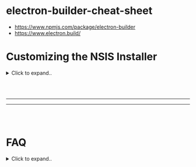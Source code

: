# electron-builder-cheat-sheet

- https://www.npmjs.com/package/electron-builder
- https://www.electron.build/




# Customizing the NSIS Installer

<details><summary>Click to expand..</summary>

## Custom NSIS Scripts (`installer.nsh`)

When using `electron-builder` with the NSIS target (`"target": ["nsis"]` in `package.json`) for creating Windows installers (`.exe`), you can customize the installation process beyond the default behavior by providing a custom NSIS include script.

**Integration:**

1.  **Create the script file:** Typically named `installer.nsh`. While the standard location is a `build/` directory at the project root, in this specific project, it's located at `src/renderer/assets/build/installer.nsh`.
2.  **Link in `package.json`:** Tell `electron-builder` where to find this script using the `include` option within the `build.nsis` configuration:
    ```json
    "build": {
      // ... other options
      "nsis": {
        // ... other nsis options
        "include": "src/renderer/assets/build/installer.nsh" 
      }
    }
    ```

**Common Use Case: Running Code During Installation/Uninstallation**

NSIS scripts allow defining specific "macros" that run at different stages. Common ones used with `electron-builder` are:

*   `!macro customInstall`: Executes custom commands *after* the main application files have been installed.
*   `!macro customUninstall`: Executes custom commands *before* the uninstaller removes files.
*   `!macro preInit`: Executes *before* the installer UI shows up or installation begins (Use with caution, as it can interfere with standard installer behavior).

## Debugging NSIS Scripts (`installer.nsh`)

Standard JavaScript debugging tools (`console.log`, debuggers) **do not work** for NSIS scripts, as they run in the installer environment *before* your Electron app starts.

**Using `MessageBox`:**

The primary way to debug NSIS scripts and inspect variable values is by using the `MessageBox` command. It displays a pop-up window during the installation process.

**Syntax:**

```nsh
MessageBox <Type> "<Your Text Message>"
; Example showing a variable's value:
MessageBox MB_OK "The installation directory is: $INSTDIR"
```

*   `MB_OK` is a common type, showing a simple box with an "OK" button. Other types exist (e.g., `MB_YESNO`, `MB_ICONINFORMATION`).
*   Use NSIS variable syntax (`$VARIABLE` or `${VARIABLE}`) within the quoted string to display their runtime values.
*   Remember to use `\\` if you need to display a literal backslash within the message string itself.

**Example Debugging Snippet:**

```nsh
!macro customInstall
    # Check variable values before using them
    MessageBox MB_OK "INSTDIR = $INSTDIR"
    MessageBox MB_OK "APP_EXECUTABLE_FILENAME = ${APP_EXECUTABLE_FILENAME}"
    MessageBox MB_OK "Attempting to pin: $INSTDIR\\${APP_EXECUTABLE_FILENAME}" # Note \\ for display

    # The actual command
    ${StdUtils.InvokeShellVerb} $0 "$INSTDIR" "${APP_EXECUTABLE_FILENAME}" ${StdUtils.Const.ShellVerb.PinToTaskbar}

    MessageBox MB_OK "Pin command executed." # Confirm execution reached this point
!macroend
```

---

## Common NSIS Variables/Constants (Relevant for `electron-builder`)

These variables are typically available within your `installer.nsh` script when run via `electron-builder`.

| Variable/Constant             | Description                                                                                                | Example Value (Typical)                |
| :---------------------------- | :--------------------------------------------------------------------------------------------------------- | :------------------------------------- |
| `$INSTDIR`                    | The installation directory chosen by the user or set by the installer.                                     | `C:\Users\User\AppData\Local\Programs\MyApp` or `C:\Program Files\MyApp` |
| `${APP_EXECUTABLE_FILENAME}`  | The filename of the main application executable.                                                           | `MyApp.exe`                            |
| `${PRODUCT_FILENAME}`         | The product name, often sanitized for use in filenames (might be same as `APP_EXECUTABLE_FILENAME` without `.exe`). | `MyApp`                                |
| `${PRODUCT_NAME}`             | The application name as defined in `package.json` (`productName` or `name`).                               | `My Application`                       |
| `$PROGRAMFILES` / `$PROGRAMFILES64` | The path to the Program Files directory (use `$PROGRAMFILES64` explicitly for 64-bit).                     | `C:\Program Files`                     |
| `$APPDATA`                    | The current user's Application Data directory (`%APPDATA%`).                                               | `C:\Users\User\AppData\Roaming`        |
| `$LOCALAPPDATA`               | The current user's local, non-roaming Application Data directory (`%LOCALAPPDATA%`).                         | `C:\Users\User\AppData\Local`          |
| `$DESKTOP`                    | The path to the current user's Desktop directory.                                                          | `C:\Users\User\Desktop`                |
| `$SMPROGRAMS`                 | The path to the current user's Start Menu Programs directory.                                              | `C:\Users\User\AppData\Roaming\Microsoft\Windows\Start Menu\Programs` |
| `$STARTMENU`                  | The path to the current user's Start Menu directory.                                                       | `C:\Users\User\AppData\Roaming\Microsoft\Windows\Start Menu` |
| `$SYSDIR`                     | The Windows System directory (System32).                                                                   | `C:\Windows\System32`                  |
| `$WINDIR`                     | The Windows directory.                                                                                     | `C:\Windows`                           |
| `${INSTALL_REGISTRY_KEY}`     | The registry key used by the installer (defined by `electron-builder`, e.g., `Software\Microsoft\Windows\CurrentVersion\Uninstall\{appId}`). | `Software\...\...\{guid}`              |

*Note: Some paths might differ based on Windows version, language, and user configuration.*

</details>










<br><br>
________
________
<br><br>

# FAQ

<details><summary>Click to expand..</summary>

# Installation

## Can not close application error while installe
- Manchmal erhält man diesen **Error** mitten in der **Installation**. Da steht dann, dass die **Applikation** nicht geschlossen werden kann, und man kann auf **Wiederholen** klicken. Wenn man dann auf **Wiederholen** klickt, sollte das das **Problem** lösen, und danach ist bei erneuter Installation das Problem weg. Schwer zu sagen, was die **Ursache** dahinter ist. Ein **Neustart** hilft tatsächlich auch nicht, aber auf **Wiederholen** klicken hilft.
    
</details>


